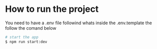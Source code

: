 

# How to run the project

<p>
  You need to have a .env file followind whats inside the .env.template
  the follow the comand below
</p>

```bash
# start the app
$ npm run start:dev
```